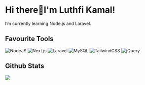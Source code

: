 # Hi there👋I'm Luthfi Kamal!

<!--
**luthfikamaal/luthfikamaal** is a ✨ _special_ ✨ repository because its `README.md` (this file) appears on your GitHub profile.

Here are some ideas to get you started:

- 🔭 I’m currently working on ...
- 🌱 I’m currently learning ...
- 👯 I’m looking to collaborate on ...
- 🤔 I’m looking for help with ...
- 💬 Ask me about ...
- 📫 How to reach me: ...
- 😄 Pronouns: ...
- ⚡ Fun fact: ...
-->
I’m currently learning Node.js and Laravel.

## Favourite Tools
![NodeJS](https://img.shields.io/badge/node.js-6DA55F?style=for-the-badge&logo=node.js&logoColor=white)
![Next.js](https://img.shields.io/badge/NEXTJS-%23000.svg?style=for-the-badge&logo=nextdotjs&logoColor=%23)
![Laravel](https://img.shields.io/badge/Laravel-%23f05340.svg?style=for-the-badge&logo=laravel&logoColor=white)
![MySQL](https://img.shields.io/badge/MySQL-%23f29111.svg?style=for-the-badge&logo=mysql&logoColor=white)
![TailwindCSS](https://img.shields.io/badge/tailwindcss-%2338B2AC.svg?style=for-the-badge&logo=tailwind-css&logoColor=white)
![jQuery](https://img.shields.io/badge/jquery-%230868ac.svg?style=for-the-badge&logo=jquery&logoColor=white)

## Github Stats

<img src="https://github-readme-stats.vercel.app/api?username=luthfikamaal&i=111">
<a href="https://github.com/anuraghazra/github-readme-stats"></a>
